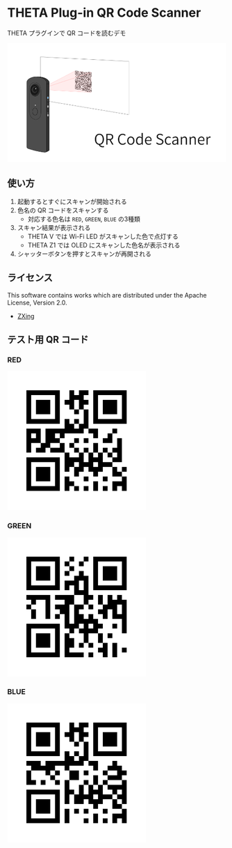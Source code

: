# THETA Plug-in QR Code Scanner

THETA プラグインで QR コードを読むデモ

![QR Code Scanner](images/qr-code-scanner.png)

## 使い方

1. 起動するとすぐにスキャンが開始される
2. 色名の QR コードをスキャンする
    * 対応する色名は `RED`, `GREEN`, `BLUE` の3種類
3. スキャン結果が表示される
    * THETA V では Wi-Fi LED がスキャンした色で点灯する
    * THETA Z1 では OLED にスキャンした色名が表示される
4. シャッターボタンを押すとスキャンが再開される

## ライセンス

This software contains works which are distributed under the Apache License, Version 2.0.

* [ZXing](https://github.com/zxing/zxing)

## テスト用 QR コード

### RED

![RED](images/red.png)

### GREEN

![GREEN](images/green.png)

### BLUE

![BLUE](images/blue.png)
